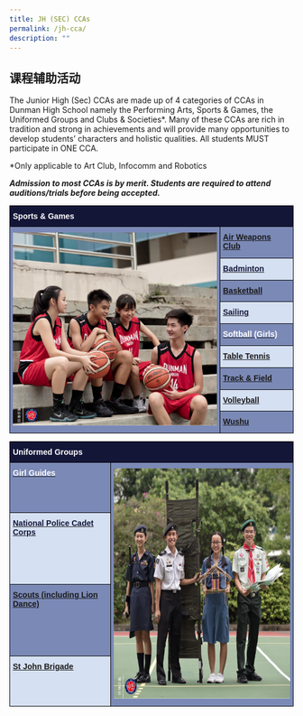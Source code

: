 ```yaml
---
title: JH (SEC) CCAs
permalink: /jh-cca/
description: ""
---
```

## 课程辅助活动  



The Junior High (Sec) CCAs are made up of 4 categories of CCAs in Dunman High School namely the Performing Arts, Sports & Games, the Uniformed Groups and Clubs & Societies\*. Many of these CCAs are rich in tradition and strong in achievements and will provide many opportunities to develop students’ characters and holistic qualities. All students MUST participate in ONE CCA.

\*Only applicable to Art Club, Infocomm and Robotics

_**Admission to most CCAs is by merit. Students are required to attend auditions/trials before being accepted.**_

<style type="text/css">
.tg  {border-collapse:collapse;border-spacing:0;}
.tg td{border-color:black;border-style:solid;border-width:1px;font-family:Arial, sans-serif;font-size:14px;
  overflow:hidden;padding:10px 5px;word-break:normal;}
.tg th{border-color:black;border-style:solid;border-width:1px;font-family:Arial, sans-serif;font-size:14px;
  font-weight:normal;overflow:hidden;padding:10px 5px;word-break:normal;}
.tg .tg-ytzc{background-color:#141638;color:#FFF;font-weight:bold;text-align:left;vertical-align:middle}
.tg .tg-463q{background-color:#7B89B6;color:#FFF;text-align:left;vertical-align:top}
.tg .tg-u0hb{background-color:#7B89B6;color:#FFF;font-weight:bold;text-align:left;text-decoration:underline;vertical-align:top}
.tg .tg-kye4{background-color:#D5E0F2;color:#141638;font-weight:bold;text-align:left;text-decoration:underline;vertical-align:top}
</style>
<table class="tg">
<thead>
  <tr>
    <th class="tg-ytzc" colspan="2"><span style="color:#FFF;background-color:#141638">Sports &amp; Games</span></th>
  </tr>
</thead>
<tbody>
  <tr>
    <td class="tg-463q" rowspan="9"><img src="/images/SportsGames.png" width="370" height="342"></td>
    <td class="tg-u0hb"><a href="/files/Sports_Air-Weapons-Club-JH.pdf"><span style="font-weight:bold">Air Weapons Club</span></a></td>
  </tr>
  <tr>
    <td class="tg-kye4"><a href="/files/Sports_Badminton-JH.pdf"><span style="color:#141638;background-color:#D5E0F2">Badminton</span></a></td>
  </tr>
  <tr>
    <td class="tg-u0hb"><a href="/files/Sports_Basketball-JH.pdf"><span style="font-weight:bold">Basketball</span></a></td>
  </tr>
  <tr>
    <td class="tg-kye4"><a href="/files/Sports_Sailing.pdf"><span style="color:#141638;background-color:#D5E0F2">Sailing</span></a></td>
  </tr>
  <tr>
    <td class="tg-u0hb"><a href="/files/Sports_Softball-JH.pdf"><span style="color:#FFF;background-color:#7B89B6">Softball (Girls)</span></a></td>
  </tr>
  <tr>
    <td class="tg-kye4"><a href="/files/Sports_Table-Tennis-JH.pdf"><span style="font-weight:bold">Table Tennis</span></a></td>
  </tr>
  <tr>
    <td class="tg-u0hb"><a href="/files/Sports_Track-Field-JH.pdf"><span style="font-weight:bold">Track &amp; Field</span></a></td>
  </tr>
  <tr>
    <td class="tg-kye4"><a href="/files/Sports_Volleyball-JH.pdf"><span style="font-weight:bold">Volleyball</span></a></td>
  </tr>
  <tr>
    <td class="tg-u0hb"><a href="/files/Sports_Wushu-JH.pdf"><span style="font-weight:bold">Wushu</span></a></td>
  </tr>
</tbody>
</table>

<style type="text/css">
.tg  {border-collapse:collapse;border-spacing:0;}
.tg td{border-color:black;border-style:solid;border-width:1px;font-family:Arial, sans-serif;font-size:14px;
  overflow:hidden;padding:10px 5px;word-break:normal;}
.tg th{border-color:black;border-style:solid;border-width:1px;font-family:Arial, sans-serif;font-size:14px;
  font-weight:normal;overflow:hidden;padding:10px 5px;word-break:normal;}
.tg .tg-ytzc{background-color:#141638;color:#FFF;font-weight:bold;text-align:left;vertical-align:middle}
.tg .tg-u0hb{background-color:#7B89B6;color:#FFF;font-weight:bold;text-align:left;text-decoration:underline;vertical-align:top}
.tg .tg-bl4q{background-color:#7B89B6;color:#FFF;text-align:left;vertical-align:middle}
.tg .tg-kye4{background-color:#D5E0F2;color:#141638;font-weight:bold;text-align:left;text-decoration:underline;vertical-align:top}
</style>
<table class="tg">
<thead>
  <tr>
    <th class="tg-ytzc" colspan="2"><span style="color:#FFF;background-color:#141638">Uniformed Groups</span></th>
  </tr>
</thead>
	
	
<tbody>
  <tr>
    <td class="tg-u0hb"><a href="/files/Uniformed-Groups-Girl-Guides-JH.pdf"><span style="color:#FFF;background-color:#7B89B6">Girl Guides</span></a></td>
    <td class="tg-bl4q" rowspan="4"><span style="color:#FFF;background-color:#7B89B6"> </span><img src="/images/UniformedGroups.png" width="416" height="408"></td>
  </tr>
  <tr>
    <td class="tg-kye4"><a href="/files/Uniformed-Groups-Police-Cadet-Corps-JH.pdf"><span style="color:#141638;background-color:#D5E0F2">National Police Cadet Corps</span></a></td>
  </tr>
  <tr>
    <td class="tg-u0hb"><a href="/files/Uniformed-Groups-Scouts_Lion-Dance-JH.pdf"><span style="font-weight:bold">Scouts (including Lion Dance)</span></a></td>
  </tr>
  <tr>
    <td class="tg-kye4"><a href="/files/Uniformed-Groups-St-John-Brigade-JH.pdf"><span style="font-weight:bold">St John Brigade</span></a></td>
  </tr>
</tbody>
</table>